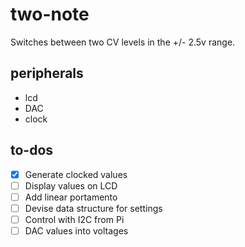 # two-note

Switches between two CV levels in the +/- 2.5v range.

## peripherals
- lcd 
- DAC
- clock

## to-dos
- [X] Generate clocked values
- [ ] Display values on LCD
- [ ] Add linear portamento
- [ ] Devise data structure for settings
- [ ] Control with I2C from Pi
- [ ] DAC values into voltages
